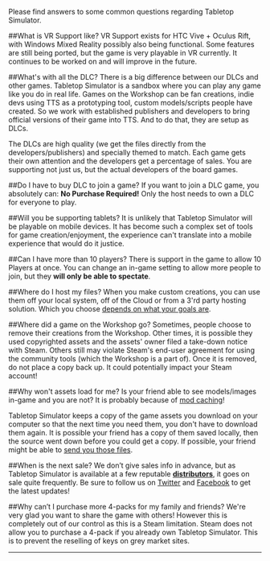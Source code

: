 Please find answers to some common questions regarding Tabletop Simulator.

##What is VR Support like?
VR Support exists for HTC Vive + Oculus Rift, with Windows Mixed Reality possibly also being functional. Some features are still being ported, but the game is very playable in VR currently. It continues to be worked on and will improve in the future.

##What's with all the DLC?
There is a big difference between our DLCs and other games. Tabletop Simulator is a sandbox where you can play any game like you do in real life. Games on the Workshop can be fan creations, indie devs using TTS as a prototyping tool, custom models/scripts people have created. So we work with established publishers and developers to bring official versions of their game into TTS. And to do that, they are setup as DLCs.

The DLCs are high quality (we get the files directly from the developers/publishers) and specially themed to match. Each game gets their own attention and the developers get a percentage of sales. You are supporting not just us, but the actual developers of the board games.

##Do I have to buy DLC to join a game?
If you want to join a DLC game, you absolutely can: **No Purchase Required!** Only the host needs to own a DLC for everyone to play.

##Will you be supporting tablets?
It is unlikely that Tabletop Simulator will be playable on mobile devices. It has become such a complex set of tools for game creation/enjoyment, the experience can't translate into a mobile experience that would do it justice.

##Can I have more than 10 players?
There is support in the game to allow 10 Players at once. You can change an in-game setting to allow more people to join, but they **will only be able to spectate**.

##Where do I host my files?
When you make custom creations, you can use them off your local system, off of the Cloud or from a 3'rd party hosting solution. Which you choose [depends on what your goals are](../custom-content/asset-importing.md).

##Where did a game on the Workshop go?
Sometimes, people choose to remove their creations from the Workshop. Other times, it is possible they used copyrighted assets and the assets' owner filed a take-down notice with Steam. Others still may violate Steam's end-user agreement for using the community tools (which the Workshop is a part of). Once it is removed, do not place a copy back up. It could potentially impact your Steam account!

##Why won't assets load for me?
Is your friend able to see models/images in-game and you are not? It is probably because of [mod caching](../getting-started/configuration-menu.md#game)!

Tabletop Simulator keeps a copy of the game assets you download on your computer so that the next time you need them, you don't have to download them again. It is possible your friend has a copy of them saved locally, then the source went down before you could get a copy. If possible, your friend might be able to [send you those files](../custom-content/asset-importing.md#cached-files).

##When is the next sale?
We don’t give sales info in advance, but as Tabletop Simulator is available at a few reputable [**distributors**](http://berserk-games.com/buy/), it goes on sale quite frequently. Be sure to follow us on [Twitter](https://twitter.com/berserkgames) and [Facebook](https://www.facebook.com/tabletopsimulator) to get the latest updates!

##Why can’t I purchase more 4-packs for my family and friends?
We're very glad you want to share the game with others! However this is completely out of our control as this is a Steam limitation. Steam does not allow you to purchase a 4-pack if you already own Tabletop Simulator. This is to prevent the reselling of keys on grey market sites.

---
